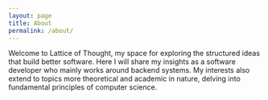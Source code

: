 ```yaml
---
layout: page
title: About
permalink: /about/
---
```


Welcome to Lattice of Thought, my space for exploring the structured ideas that build better software. 
Here I will share my insights as a software developer who mainly works around backend systems. 
My interests also extend to topics more theoretical and academic in nature, delving into 
fundamental principles of computer science. 
